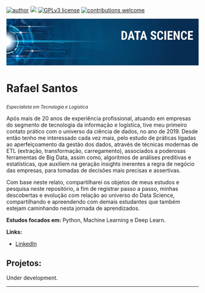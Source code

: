 [![author](https://img.shields.io/badge/author-rss--design-red)](https://https://www.linkedin.com/in/rssdesign) 
[![](https://img.shields.io/badge/python-3.7+-blue.svg)](https://www.python.org/downloads/release/python-365/) 
[![GPLv3 license](https://img.shields.io/badge/License-GPLv3-blue.svg)](http://perso.crans.org/besson/LICENSE.html) 
[![contributions welcome](https://img.shields.io/badge/contributions-welcome-brightgreen.svg?style=flat)](https://github.com/rss-design/data_science/issues)

<p align="center">
  <img src="banner.png" >
</p>

# Rafael Santos
<sub>*Especialista em Tecnologia e Logística*</sub>

Após mais de 20 anos de experiência profissional, atuando em empresas do segmento de tecnologia da informação e logística, tive meu primeiro contato prático com o universo da ciência de dados, no ano de 2019. Desde então tenho me interessado cada vez mais, pelo estudo de práticas ligadas ao aperfeiçoamento da gestão dos dados, através de técnicas modernas de ETL (extração, transformação, carregamento), associados a poderosas ferramentas de Big Data, assim como, algoritmos de análises preditivas e estatísticas, que auxiliem na geração insights inerentes a regra de negócio das empresas, para tomadas de decisões mais precisas e assertivas.

Com base neste relato, compartilharei os objetos de meus estudos e pesquisa neste repositório, a fim de registrar passo a passo, minhas descobertas e evolução com relação ao universo do Data Science, compartilhando e apreendendo com demais estudantes que também estejam caminhando nesta jornada de aprendizados.


**Estudos focados em:** Python, Machine Learning e Deep Learn.

**Links:**
* [LinkedIn](https://https://www.linkedin.com/in/rssdesign)



## Projetos:
Under development.



---





